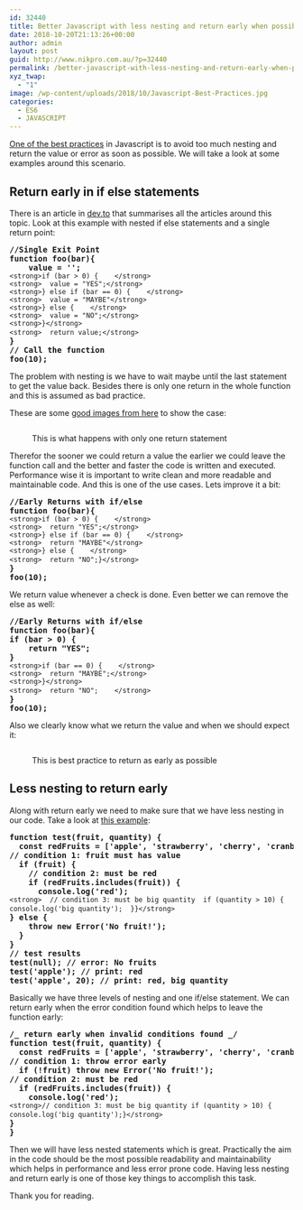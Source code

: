 ```yaml
---
id: 32440
title: Better Javascript with less nesting and return early when possible
date: 2018-10-20T21:13:26+00:00
author: admin
layout: post
guid: http://www.nikpro.com.au/?p=32440
permalink: /better-javascript-with-less-nesting-and-return-early-when-possible/
xyz_twap:
  - "1"
image: /wp-content/uploads/2018/10/Javascript-Best-Practices.jpg
categories:
  - ES6
  - JAVASCRIPT
---
```

[One of the best practices](http://www.nikpro.com.au/how-arrow-functions-fixed-this-keyword-problem-in-es6/) in Javascript is to avoid too much nesting and return the value or error as soon as possible. We will take a look at some examples around this scenario.

## Return early in if else statements

There is an article in <a href="https://dev.to/jenniferlynparsons/early-returns-in-javascript-5hfb" target="_blank" rel="noreferrer noopener">dev.to</a>&nbsp;that summarises all the articles around this topic. Look at this example with nested if else statements and a single return point:

<pre class="wp-block-preformatted"><strong>//Single Exit Point<br />function foo(bar){<br />    value = '';            <br /></strong><code>&lt;strong>if (bar &gt; 0) {    &lt;/strong></code><br /><code>&lt;strong>&nbsp; value = "YES";&lt;/strong></code><br /><code>&lt;strong>} else if (bar == 0) {    &lt;/strong></code><br /><code>&lt;strong>&nbsp; value = "MAYBE"&lt;/strong></code><br /><code>&lt;strong>} else {    &lt;/strong></code><br /><code>&lt;strong>&nbsp; value = "NO";&lt;/strong></code><br /><code>&lt;strong>}&lt;/strong></code><br /><code>&lt;strong>&nbsp; return value;&lt;/strong></code><strong><br />}</strong><br /><strong>// Call the function <br />foo(10);</strong></pre>

The problem with nesting is we have to wait maybe until the last statement to get the value back. Besides there is only one return in the whole function and this is assumed as bad practice. 

These are some <a href="http://lecterror.com/articles/view/code-formatting-and-readability" target="_blank" rel="noreferrer noopener">good images from here</a> to show the case:<figure class="wp-block-image">

<img src="http://www.nikpro.com.au/wp-content/uploads/2018/10/badcode.png" alt="" class="wp-image-32441" srcset="http://testgatsby.local/wp-content/uploads/2018/10/badcode.png 717w, http://testgatsby.local/wp-content/uploads/2018/10/badcode-300x118.png 300w" sizes="(max-width: 717px) 100vw, 717px" /> <figcaption>This is what happens with only one return statement</figcaption></figure> 

Therefor the sooner we could return a value the earlier we could leave the function call and the better and faster the code is written and executed. Performance wise it is important to write clean and more readable and maintainable code. And this is one of the use cases. Lets improve it a bit:

<pre class="wp-block-preformatted"><strong>//Early Returns with if/else<br />function foo(bar){<br /></strong><code>&lt;strong>if (bar &gt; 0) {    &lt;/strong></code><br /><code>&lt;strong>&nbsp; return "YES";&lt;/strong></code><br /><code>&lt;strong>} else if (bar == 0) {    &lt;/strong></code><br /><code>&lt;strong>&nbsp; return "MAYBE"&lt;/strong></code><br /><code>&lt;strong>} else {    &lt;/strong></code><br /><code>&lt;strong>&nbsp; return "NO";}&lt;/strong></code><strong><br />}<br />foo(10);</strong></pre>

We return value whenever a check is done. Even better we can remove the else as well:

<pre class="wp-block-preformatted"><strong>//Early Returns with if/else<br />function foo(bar){<br />if (bar &gt; 0) {<br />    return "YES";<br />}<br /></strong><code>&lt;strong>if (bar == 0) {    &lt;/strong></code><br /><code>&lt;strong>&nbsp; return "MAYBE";&lt;/strong></code><br /><code>&lt;strong>}&lt;/strong></code><br /><code>&lt;strong>&nbsp; return "NO";    &lt;/strong></code><strong><br />}<br />foo(10);</strong></pre>

Also we clearly know what we return the value and when we should expect it:<figure class="wp-block-image">

<img src="http://www.nikpro.com.au/wp-content/uploads/2018/10/goodcode.png" alt="" class="wp-image-32442" srcset="http://testgatsby.local/wp-content/uploads/2018/10/goodcode.png 356w, http://testgatsby.local/wp-content/uploads/2018/10/goodcode-207x300.png 207w" sizes="(max-width: 356px) 100vw, 356px" /> <figcaption>This is best practice to return as early as possible</figcaption></figure> 

## Less nesting to return early

Along with return early we need to make sure that we have less nesting in our code. Take a look at <a href="https://scotch.io/bar-talk/5-tips-to-write-better-conditionals-in-javascript#toc-2-less-nesting-return-early" target="_blank" rel="noreferrer noopener">this example</a>:

<pre class="wp-block-preformatted"><strong>function test(fruit, quantity) {<br />  const redFruits = ['apple', 'strawberry', 'cherry', 'cranberries'];<br />// condition 1: fruit must has value<br />  if (fruit) {<br />    // condition 2: must be red<br />    if (redFruits.includes(fruit)) {<br />      console.log('red');<br /></strong><code>&lt;strong>  // condition 3: must be big quantity  if (quantity &gt; 10) {    console.log('big quantity');  }}&lt;/strong></code><strong><br />} else {<br />    throw new Error('No fruit!');<br />  }<br />}<br />// test results<br />test(null); // error: No fruits<br />test('apple'); // print: red<br />test('apple', 20); // print: red, big quantity</strong></pre>

Basically we have three levels of nesting and one if/else statement. We can return early when the error condition found which helps to leave the function early:

<pre class="wp-block-preformatted"><strong>/_ return early when invalid conditions found _/<br />function test(fruit, quantity) {<br />  const redFruits = ['apple', 'strawberry', 'cherry', 'cranberries'];<br />// condition 1: throw error early<br />  if (!fruit) throw new Error('No fruit!');<br />// condition 2: must be red<br />  if (redFruits.includes(fruit)) {<br />    console.log('red');<br /></strong><code>&lt;strong>// condition 3: must be big quantity if (quantity &gt; 10) {  console.log('big quantity');}&lt;/strong></code><strong><br />}<br />}</strong></pre>

Then we will have less nested statements which is great. Practically the aim in the code should be the most possible readability and maintainability which helps in performance and less error prone code. Having less nesting and return early is one of those key things to accomplish this task.

Thank you for reading.